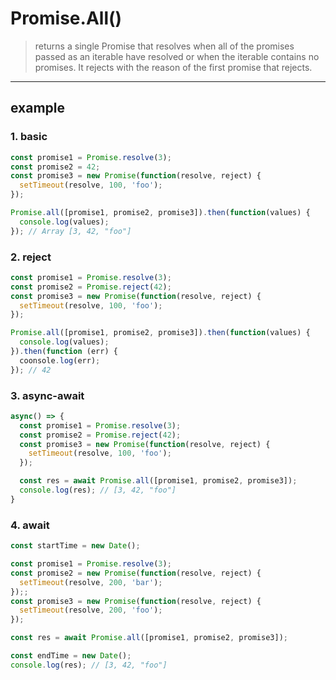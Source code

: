 # Promise.All()

> returns a single Promise that resolves when all of the promises passed as an iterable have resolved or when the iterable contains no promises. It rejects with the reason of the first promise that rejects.

---
## example

### 1. basic

``` js
const promise1 = Promise.resolve(3);
const promise2 = 42;
const promise3 = new Promise(function(resolve, reject) {
  setTimeout(resolve, 100, 'foo');
});

Promise.all([promise1, promise2, promise3]).then(function(values) {
  console.log(values);
}); // Array [3, 42, "foo"]
```

### 2. reject

``` js
const promise1 = Promise.resolve(3);
const promise2 = Promise.reject(42);
const promise3 = new Promise(function(resolve, reject) {
  setTimeout(resolve, 100, 'foo');
});

Promise.all([promise1, promise2, promise3]).then(function(values) {
  console.log(values);
}).then(function (err) {
  coonsole.log(err);
}); // 42
```

### 3. async-await

``` js
async() => {
  const promise1 = Promise.resolve(3);
  const promise2 = Promise.reject(42);
  const promise3 = new Promise(function(resolve, reject) {
    setTimeout(resolve, 100, 'foo');
  });

  const res = await Promise.all([promise1, promise2, promise3]);
  console.log(res); // [3, 42, "foo"]
}

```

### 4. await

``` js
const startTime = new Date();

const promise1 = Promise.resolve(3);
const promise2 = new Promise(function(resolve, reject) {
  setTimeout(resolve, 200, 'bar');
});;
const promise3 = new Promise(function(resolve, reject) {
  setTimeout(resolve, 200, 'foo');
});

const res = await Promise.all([promise1, promise2, promise3]);

const endTime = new Date();
console.log(res); // [3, 42, "foo"]
```
